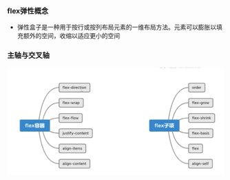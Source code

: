 ### flex弹性概念
- 弹性盒子是一种用于按行或按列布局元素的一维布局方法。元素可以膨胀以填充额外的空间，收缩以适应更小的空间

### 主轴与交叉轴
![avatar](flex容器与flex子项.png)